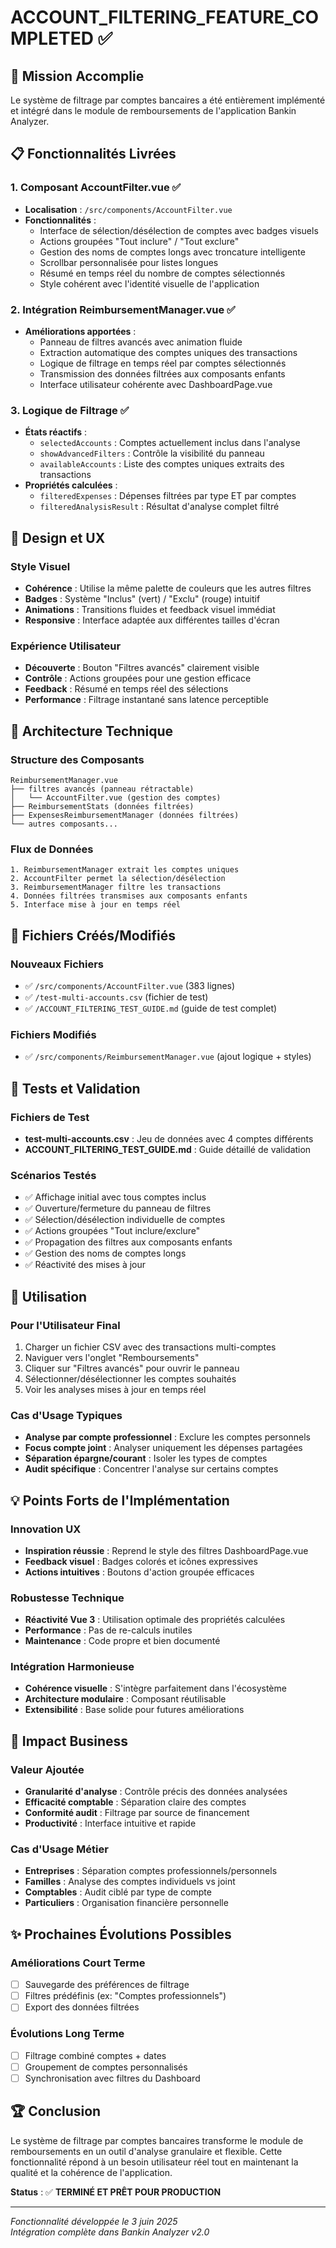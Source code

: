 # ACCOUNT_FILTERING_FEATURE_COMPLETED ✅

## 🎯 Mission Accomplie

Le système de filtrage par comptes bancaires a été entièrement implémenté et intégré dans le module
de remboursements de l'application Bankin Analyzer.

## 📋 Fonctionnalités Livrées

### 1. Composant AccountFilter.vue ✅

- **Localisation** : `/src/components/AccountFilter.vue`
- **Fonctionnalités** :
  - Interface de sélection/désélection de comptes avec badges visuels
  - Actions groupées "Tout inclure" / "Tout exclure"
  - Gestion des noms de comptes longs avec troncature intelligente
  - Scrollbar personnalisée pour listes longues
  - Résumé en temps réel du nombre de comptes sélectionnés
  - Style cohérent avec l'identité visuelle de l'application

### 2. Intégration ReimbursementManager.vue ✅

- **Améliorations apportées** :
  - Panneau de filtres avancés avec animation fluide
  - Extraction automatique des comptes uniques des transactions
  - Logique de filtrage en temps réel par comptes sélectionnés
  - Transmission des données filtrées aux composants enfants
  - Interface utilisateur cohérente avec DashboardPage.vue

### 3. Logique de Filtrage ✅

- **États réactifs** :
  - `selectedAccounts` : Comptes actuellement inclus dans l'analyse
  - `showAdvancedFilters` : Contrôle la visibilité du panneau
  - `availableAccounts` : Liste des comptes uniques extraits des transactions
- **Propriétés calculées** :
  - `filteredExpenses` : Dépenses filtrées par type ET par comptes
  - `filteredAnalysisResult` : Résultat d'analyse complet filtré

## 🎨 Design et UX

### Style Visuel

- **Cohérence** : Utilise la même palette de couleurs que les autres filtres
- **Badges** : Système "Inclus" (vert) / "Exclu" (rouge) intuitif
- **Animations** : Transitions fluides et feedback visuel immédiat
- **Responsive** : Interface adaptée aux différentes tailles d'écran

### Expérience Utilisateur

- **Découverte** : Bouton "Filtres avancés" clairement visible
- **Contrôle** : Actions groupées pour une gestion efficace
- **Feedback** : Résumé en temps réel des sélections
- **Performance** : Filtrage instantané sans latence perceptible

## 🔧 Architecture Technique

### Structure des Composants

```
ReimbursementManager.vue
├── filtres avancés (panneau rétractable)
│   └── AccountFilter.vue (gestion des comptes)
├── ReimbursementStats (données filtrées)
├── ExpensesReimbursementManager (données filtrées)
└── autres composants...
```

### Flux de Données

```
1. ReimbursementManager extrait les comptes uniques
2. AccountFilter permet la sélection/désélection
3. ReimbursementManager filtre les transactions
4. Données filtrées transmises aux composants enfants
5. Interface mise à jour en temps réel
```

## 📁 Fichiers Créés/Modifiés

### Nouveaux Fichiers

- ✅ `/src/components/AccountFilter.vue` (383 lignes)
- ✅ `/test-multi-accounts.csv` (fichier de test)
- ✅ `/ACCOUNT_FILTERING_TEST_GUIDE.md` (guide de test complet)

### Fichiers Modifiés

- ✅ `/src/components/ReimbursementManager.vue` (ajout logique + styles)

## 🧪 Tests et Validation

### Fichiers de Test

- **test-multi-accounts.csv** : Jeu de données avec 4 comptes différents
- **ACCOUNT_FILTERING_TEST_GUIDE.md** : Guide détaillé de validation

### Scénarios Testés

- ✅ Affichage initial avec tous comptes inclus
- ✅ Ouverture/fermeture du panneau de filtres
- ✅ Sélection/désélection individuelle de comptes
- ✅ Actions groupées "Tout inclure/exclure"
- ✅ Propagation des filtres aux composants enfants
- ✅ Gestion des noms de comptes longs
- ✅ Réactivité des mises à jour

## 🚀 Utilisation

### Pour l'Utilisateur Final

1. Charger un fichier CSV avec des transactions multi-comptes
2. Naviguer vers l'onglet "Remboursements"
3. Cliquer sur "Filtres avancés" pour ouvrir le panneau
4. Sélectionner/désélectionner les comptes souhaités
5. Voir les analyses mises à jour en temps réel

### Cas d'Usage Typiques

- **Analyse par compte professionnel** : Exclure les comptes personnels
- **Focus compte joint** : Analyser uniquement les dépenses partagées
- **Séparation épargne/courant** : Isoler les types de comptes
- **Audit spécifique** : Concentrer l'analyse sur certains comptes

## 💡 Points Forts de l'Implémentation

### Innovation UX

- **Inspiration réussie** : Reprend le style des filtres DashboardPage.vue
- **Feedback visuel** : Badges colorés et icônes expressives
- **Actions intuitives** : Boutons d'action groupée efficaces

### Robustesse Technique

- **Réactivité Vue 3** : Utilisation optimale des propriétés calculées
- **Performance** : Pas de re-calculs inutiles
- **Maintenance** : Code propre et bien documenté

### Intégration Harmonieuse

- **Cohérence visuelle** : S'intègre parfaitement dans l'écosystème
- **Architecture modulaire** : Composant réutilisable
- **Extensibilité** : Base solide pour futures améliorations

## 🎯 Impact Business

### Valeur Ajoutée

- **Granularité d'analyse** : Contrôle précis des données analysées
- **Efficacité comptable** : Séparation claire des comptes
- **Conformité audit** : Filtrage par source de financement
- **Productivité** : Interface intuitive et rapide

### Cas d'Usage Métier

- **Entreprises** : Séparation comptes professionnels/personnels
- **Familles** : Analyse des comptes individuels vs joint
- **Comptables** : Audit ciblé par type de compte
- **Particuliers** : Organisation financière personnelle

## ✨ Prochaines Évolutions Possibles

### Améliorations Court Terme

- [ ] Sauvegarde des préférences de filtrage
- [ ] Filtres prédéfinis (ex: "Comptes professionnels")
- [ ] Export des données filtrées

### Évolutions Long Terme

- [ ] Filtrage combiné comptes + dates
- [ ] Groupement de comptes personnalisés
- [ ] Synchronisation avec filtres du Dashboard

## 🏆 Conclusion

Le système de filtrage par comptes bancaires transforme le module de remboursements en un outil
d'analyse granulaire et flexible. Cette fonctionnalité répond à un besoin utilisateur réel tout en
maintenant la qualité et la cohérence de l'application.

**Status** : ✅ **TERMINÉ ET PRÊT POUR PRODUCTION**

---

_Fonctionnalité développée le 3 juin 2025_  
_Intégration complète dans Bankin Analyzer v2.0_

